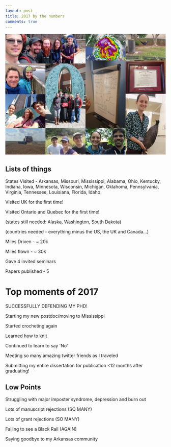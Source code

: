 ```yaml
---
layout: post
title: 2017 by the numbers
comments: true
---
```


![](https://raw.githubusercontent.com/aurielfournier/aurielfournier.github.io/master/images/2017collage.jpg)

## Lists of things

States Visited - Arkansas, Missouri, Mississippi, Alabama, Ohio, Kentucky, Indiana, Iowa, Minnesota, Wisconsin, Michigan, Oklahoma, Pennsylvania, Virginia, Tennessee, Louisiana, Florida, Idaho

Visited UK for the first time!

Visited Ontario and Quebec for the first time!

(states still needed: Alaska, Washington, South Dakota)

(countries needed - everything minus the US, the UK and Canada...)

Miles Driven - ~ 20k

Miles flown - ~ 30k

Gave 4 invited seminars

Papers published - 5

# Top moments of 2017 

SUCCESSFULLY DEFENDING MY PHD!

Starting my new postdoc/moving to Mississippi

Started crocheting again

Learned how to knit

Continued to learn to say 'No' 

Meeting so many amazing twitter friends as I traveled

Submitting my entire dissertation for publication <12 months after graduating!

## Low Points

Struggling with major imposter syndrome, depression and burn out

Lots of manuscript rejections (SO MANY)

Lots of grant rejections (SO MANY)

Failing to see a Black Rail (AGAIN)

Saying goodbye to my Arkansas community 
